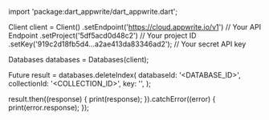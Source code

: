 import 'package:dart_appwrite/dart_appwrite.dart';

Client client = Client()
  .setEndpoint('https://cloud.appwrite.io/v1') // Your API Endpoint
  .setProject('5df5acd0d48c2') // Your project ID
  .setKey('919c2d18fb5d4...a2ae413da83346ad2'); // Your secret API key

Databases databases = Databases(client);

Future result = databases.deleteIndex(
  databaseId: '<DATABASE_ID>',
  collectionId: '<COLLECTION_ID>',
  key: '',
);

result.then((response) {
  print(response);
}).catchError((error) {
  print(error.response);
});
